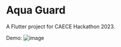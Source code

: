 # Aqua Guard
A Flutter project for CAECE Hackathon 2023.

Demo:
![image](https://github.com/roy0428/Aqua_Guard/blob/main/aqua_guard.gif)
